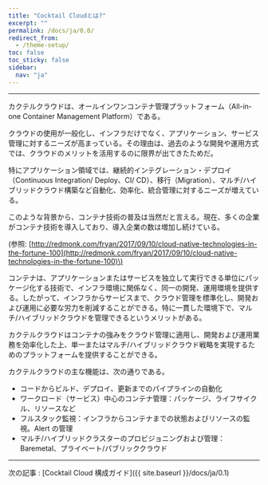 ```yaml
---
title: "Cocktail Cloudとは?"
excerpt: ""
permalink: /docs/ja/0.0/
redirect_from:
  - /theme-setup/
toc: false
toc_sticky: false
sidebar:
  nav: "ja"
---
```


---
カクテルクラウドは、オールインワンコンテナ管理プラットフォーム（All-in-one Container Management Platform）である。

クラウドの使用が一般化し、インフラだけでなく、アプリケーション、サービス管理に対するニーズが高まっている。その理由は、過去のような開発や運用方式では、クラウドのメリットを活用するのに限界が出てきたためだ。

特にアプリケーション領域では、継続的インテグレーション・デプロイ（Continuous Integration/ Deploy、CI/ CD）、移行（Migration）、マルチ/ハイブリッドクラウド構築など自動化、効率化、統合管理に対するニーズが増えている。

このような背景から、コンテナ技術の普及は当然だと言える。現在、多くの企業がコンテナ技術を導入しており、導入企業の数は増加し続けている。

\(参照: [http://redmonk.com/fryan/2017/09/10/cloud-native-technologies-in-the-fortune-100](http://redmonk.com/fryan/2017/09/10/cloud-native-technologies-in-the-fortune-100)\)

コンテナは、アプリケーションまたはサービスを独立して実行できる単位にパッケージ化する技術で、インフラ環境に関係なく、同一の開発、運用環境を提供する。したがって、インフラからサービスまで、クラウド管理を標準化し、開発および運用に必要な労力を削減することができる。特に一貫した環境下で、マルチ/ハイブリッドクラウドを管理できるというメリットがある。

カクテルクラウドはコンテナの強みをクラウド管理に適用し、開発および運用業務を効率化した上、単一またはマルチ/ハイブリッドクラウド戦略を実現するためのプラットフォームを提供することができる。

カクテルクラウドの主な機能は、次の通りである。

* コードからビルド、デプロイ、更新までのパイプラインの自動化
* ワークロード（サービス）中心のコンテナ管理：パッケージ、ライフサイクル、リソースなど
* フルスタック監視：インフラからコンテナまでの状態およびリソースの監視。Alert の管理
* マルチ/ハイブリッドクラスターのプロビジョニングおよび管理：Baremetal、プライベート/パブリッククラウド

---

次の記事 : [Cocktail Cloud 構成ガイド]({{ site.baseurl }}/docs/ja/0.1)

